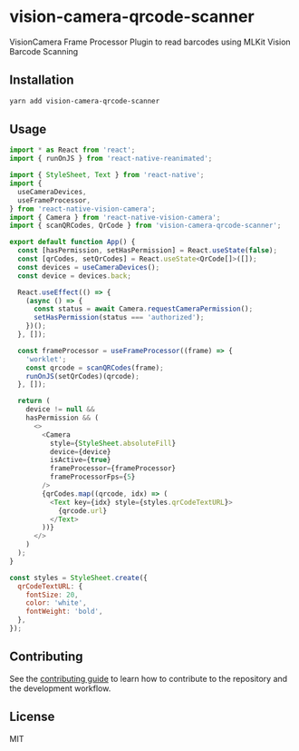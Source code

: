 # vision-camera-qrcode-scanner

VisionCamera Frame Processor Plugin to read barcodes using MLKit Vision Barcode Scanning

## Installation

```sh
yarn add vision-camera-qrcode-scanner
```

## Usage

```js
import * as React from 'react';
import { runOnJS } from 'react-native-reanimated';

import { StyleSheet, Text } from 'react-native';
import {
  useCameraDevices,
  useFrameProcessor,
} from 'react-native-vision-camera';
import { Camera } from 'react-native-vision-camera';
import { scanQRCodes, QrCode } from 'vision-camera-qrcode-scanner';

export default function App() {
  const [hasPermission, setHasPermission] = React.useState(false);
  const [qrCodes, setQrCodes] = React.useState<QrCode[]>([]);
  const devices = useCameraDevices();
  const device = devices.back;

  React.useEffect(() => {
    (async () => {
      const status = await Camera.requestCameraPermission();
      setHasPermission(status === 'authorized');
    })();
  }, []);

  const frameProcessor = useFrameProcessor((frame) => {
    'worklet';
    const qrcode = scanQRCodes(frame);
    runOnJS(setQrCodes)(qrcode);
  }, []);

  return (
    device != null &&
    hasPermission && (
      <>
        <Camera
          style={StyleSheet.absoluteFill}
          device={device}
          isActive={true}
          frameProcessor={frameProcessor}
          frameProcessorFps={5}
        />
        {qrCodes.map((qrcode, idx) => (
          <Text key={idx} style={styles.qrCodeTextURL}>
            {qrcode.url}
          </Text>
        ))}
      </>
    )
  );
}

const styles = StyleSheet.create({
  qrCodeTextURL: {
    fontSize: 20,
    color: 'white',
    fontWeight: 'bold',
  },
});

```

## Contributing

See the [contributing guide](CONTRIBUTING.md) to learn how to contribute to the repository and the development workflow.

## License

MIT
